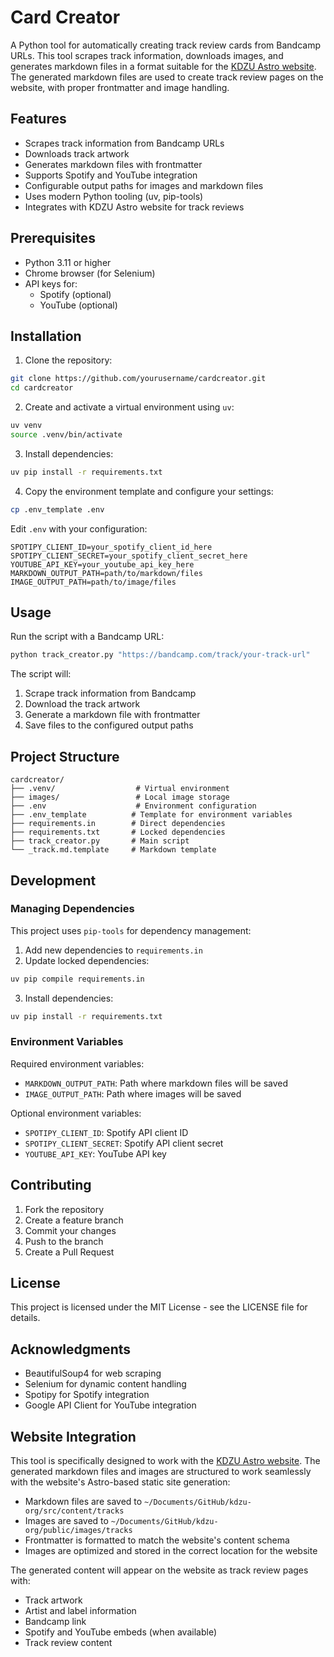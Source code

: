 # Card Creator

A Python tool for automatically creating track review cards from Bandcamp URLs. This tool scrapes track information, downloads images, and generates markdown files in a format suitable for the [KDZU Astro website](http://kdzu.org). The generated markdown files are used to create track review pages on the website, with proper frontmatter and image handling.

## Features

- Scrapes track information from Bandcamp URLs
- Downloads track artwork
- Generates markdown files with frontmatter
- Supports Spotify and YouTube integration
- Configurable output paths for images and markdown files
- Uses modern Python tooling (uv, pip-tools)
- Integrates with KDZU Astro website for track reviews

## Prerequisites

- Python 3.11 or higher
- Chrome browser (for Selenium)
- API keys for:
  - Spotify (optional)
  - YouTube (optional)

## Installation

1. Clone the repository:
```bash
git clone https://github.com/yourusername/cardcreator.git
cd cardcreator
```

2. Create and activate a virtual environment using `uv`:
```bash
uv venv
source .venv/bin/activate
```

3. Install dependencies:
```bash
uv pip install -r requirements.txt
```

4. Copy the environment template and configure your settings:
```bash
cp .env_template .env
```

Edit `.env` with your configuration:
```env
SPOTIPY_CLIENT_ID=your_spotify_client_id_here
SPOTIPY_CLIENT_SECRET=your_spotify_client_secret_here
YOUTUBE_API_KEY=your_youtube_api_key_here
MARKDOWN_OUTPUT_PATH=path/to/markdown/files
IMAGE_OUTPUT_PATH=path/to/image/files
```

## Usage

Run the script with a Bandcamp URL:
```bash
python track_creator.py "https://bandcamp.com/track/your-track-url"
```

The script will:
1. Scrape track information from Bandcamp
2. Download the track artwork
3. Generate a markdown file with frontmatter
4. Save files to the configured output paths

## Project Structure

```
cardcreator/
├── .venv/                  # Virtual environment
├── images/                 # Local image storage
├── .env                    # Environment configuration
├── .env_template          # Template for environment variables
├── requirements.in        # Direct dependencies
├── requirements.txt       # Locked dependencies
├── track_creator.py       # Main script
└── _track.md.template     # Markdown template
```

## Development

### Managing Dependencies

This project uses `pip-tools` for dependency management:

1. Add new dependencies to `requirements.in`
2. Update locked dependencies:
```bash
uv pip compile requirements.in
```
3. Install dependencies:
```bash
uv pip install -r requirements.txt
```

### Environment Variables

Required environment variables:
- `MARKDOWN_OUTPUT_PATH`: Path where markdown files will be saved
- `IMAGE_OUTPUT_PATH`: Path where images will be saved

Optional environment variables:
- `SPOTIPY_CLIENT_ID`: Spotify API client ID
- `SPOTIPY_CLIENT_SECRET`: Spotify API client secret
- `YOUTUBE_API_KEY`: YouTube API key

## Contributing

1. Fork the repository
2. Create a feature branch
3. Commit your changes
4. Push to the branch
5. Create a Pull Request

## License

This project is licensed under the MIT License - see the LICENSE file for details.

## Acknowledgments

- BeautifulSoup4 for web scraping
- Selenium for dynamic content handling
- Spotipy for Spotify integration
- Google API Client for YouTube integration

## Website Integration

This tool is specifically designed to work with the [KDZU Astro website](http://kdzu.org). The generated markdown files and images are structured to work seamlessly with the website's Astro-based static site generation:

- Markdown files are saved to `~/Documents/GitHub/kdzu-org/src/content/tracks`
- Images are saved to `~/Documents/GitHub/kdzu-org/public/images/tracks`
- Frontmatter is formatted to match the website's content schema
- Images are optimized and stored in the correct location for the website

The generated content will appear on the website as track review pages with:
- Track artwork
- Artist and label information
- Bandcamp link
- Spotify and YouTube embeds (when available)
- Track review content 
